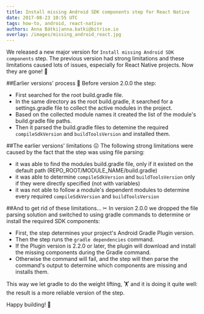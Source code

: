 ```yaml
---
title: Install missing Android SDK components step for React Native
date: 2017-08-23 10:55 UTC
tags: how-to, android, react-native
authors: Anna Bátki|anna.batki@bitrise.io
overlay: /images/missing_android_react.jpg
---
```



We released a new major version for `Install missing Android SDK components` step. The previous version had strong limitations and these limitations caused lots of issues, especially for React Native projects. Now they are gone! 🙌

##Earlier versions' process 🚶
Before version 2.0.0 the step:

- First searched for the root build.gradle file.
- In the same directory as the root build.gradle, it searched for a settings.gradle file to collect the active modules in the project.
- Based on the collected module names it created the list of the module's build.gradle file paths.
- Then it parsed the build.gradle files to detemine the required `compileSdkVersion` and `buildToolsVersion` and installed them.

##The earlier versions' limitations 😖
The following strong limitations were caused by the fact that the step was using file parsing:

- it was able to find the modules build.gradle file, only if it existed on the default path (REPO_ROOT/MODULE_NAME/build.gradle)
- it was able to determine `compileSdkVersion` and `buildToolsVersion` only if they were directly specified (not with variables)
- it was not able to follow a module's dependent modules to determine every required `compileSdkVersion` and `buildToolsVersion`

##And to get rid of these limitations... 	✂
In version 2.0.0 we dropped the file parsing solution and switched to using gradle commands to determine or install the required SDK components:

- First, the step determines your project's Android Gradle Plugin version.
- Then the step runs the `gradle dependencies` command.
- If the Plugin version is 2.2.0 or later, the plugin will download and install the missing components during the Gradle command.
- Otherwise the command will fail, and the step will then parse the command's output to determine which components are missing and installs them.

This way we let gradle to do the weight lifting, 🏋 and it is doing it quite well: the result is a more reliable version of the step.

Happy building! 🤖
